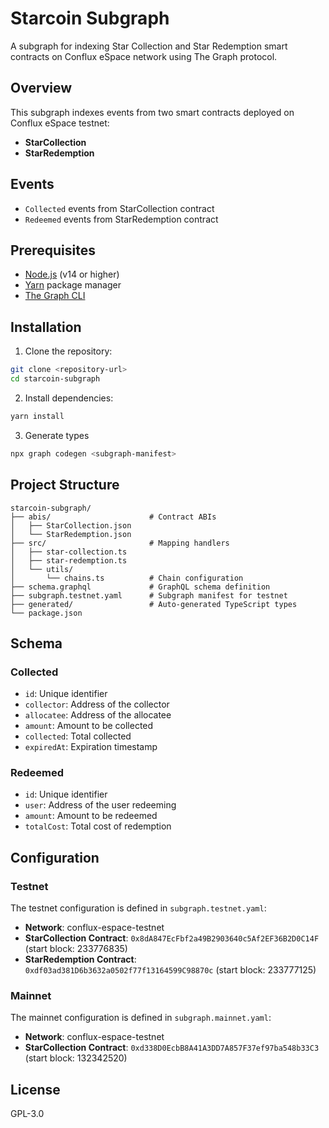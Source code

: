 # Starcoin Subgraph

A subgraph for indexing Star Collection and Star Redemption smart contracts on Conflux eSpace network using The Graph protocol.

## Overview

This subgraph indexes events from two smart contracts deployed on Conflux eSpace testnet:
- **StarCollection**
- **StarRedemption**

## Events

- `Collected` events from StarCollection contract
- `Redeemed` events from StarRedemption contract

## Prerequisites

- [Node.js](https://nodejs.org/) (v14 or higher)
- [Yarn](https://yarnpkg.com/) package manager
- [The Graph CLI](https://thegraph.com/docs/en/developing/creating-a-subgraph/)

## Installation

1. Clone the repository:
```bash
git clone <repository-url>
cd starcoin-subgraph
```

2. Install dependencies:
```bash
yarn install
```

3. Generate types
```bash
npx graph codegen <subgraph-manifest>
```

## Project Structure

```
starcoin-subgraph/
├── abis/                      # Contract ABIs
│   ├── StarCollection.json
│   └── StarRedemption.json
├── src/                       # Mapping handlers
│   ├── star-collection.ts
│   ├── star-redemption.ts
│   └── utils/
│       └── chains.ts          # Chain configuration
├── schema.graphql             # GraphQL schema definition
├── subgraph.testnet.yaml      # Subgraph manifest for testnet
├── generated/                 # Auto-generated TypeScript types
└── package.json
```

## Schema

### Collected
- `id`: Unique identifier
- `collector`: Address of the collector
- `allocatee`: Address of the allocatee
- `amount`: Amount to be collected
- `collected`: Total collected
- `expiredAt`: Expiration timestamp

### Redeemed
- `id`: Unique identifier
- `user`: Address of the user redeeming
- `amount`: Amount to be redeemed
- `totalCost`: Total cost of redemption

## Configuration

### Testnet
The testnet configuration is defined in `subgraph.testnet.yaml`:

- **Network**: conflux-espace-testnet
- **StarCollection Contract**: `0x8dA847EcFbf2a49B2903640c5Af2EF36B2D0C14F` (start block: 233776835)
- **StarRedemption Contract**: `0xdf03ad381D6b3632a0502f77f13164599C98870c` (start block: 233777125)

### Mainnet
The mainnet configuration is defined in `subgraph.mainnet.yaml`:

- **Network**: conflux-espace-testnet
- **StarCollection Contract**: `0xd338D0EcbB8A41A3DD7A857F37ef97ba548b33C3` (start block: 132342520)

## License

GPL-3.0

